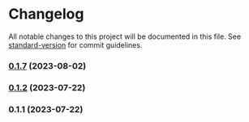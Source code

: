 # Changelog

All notable changes to this project will be documented in this file. See [standard-version](https://github.com/conventional-changelog/standard-version) for commit guidelines.

### [0.1.7](https://github.com/arman-ag/npm-package/compare/v0.1.2...v0.1.7) (2023-08-02)

### [0.1.2](https://github.com/arman-ag/learnstorybook-design-system/compare/v0.1.1...v0.1.2) (2023-07-22)

### 0.1.1 (2023-07-22)
